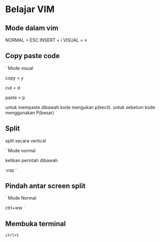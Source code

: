 # Belajar VIM

## Mode dalam vim
NORMAL =    ESC 
INSERT = i
VISUAL = v

## Copy paste code

`
Mode visual

copy = y

cut = d

paste = p

untuk mempaste dibawah kode mengukan p(kecil). untuk sebelum kode menggunakan P(besar)
`

## Split

split secara vertical

`
Mode normal

ketikan perintah dibawah

:vsp
`

## Pindah antar screen split

`
Mode Normal

ctrl+ww
`

## Membuka terminal

`
ctrl+t
`

 
